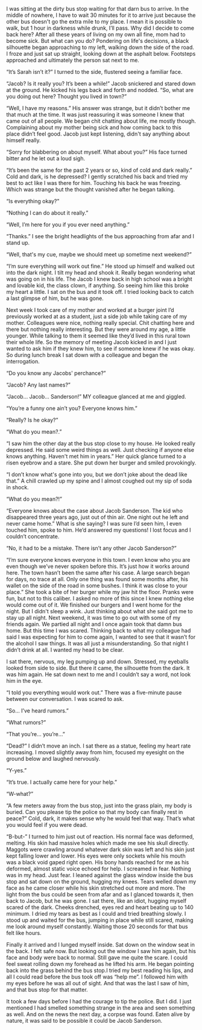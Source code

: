 I was sitting at the dirty bus stop waiting for that darn bus to arrive. In the middle of nowhere, I have to wait 30 minutes for it to arrive just because the other bus doesn't go the extra mile to my place. I mean it is possible to walk, but 1 hour in darkness while drunk, I’ll pass. Why did I decide to come back here? After all these years of living on my own all fine, mom had to become sick. But what can you do? Pondering on life's decisions, a black silhouette began approaching to my left, walking down the side of the road. I froze and just sat up straight, looking down at the asphalt below. Footsteps approached and ultimately the person sat next to me.

“It’s Sarah isn’t it?” I turned to the side, flustered seeing a familiar face.

“Jacob? Is it really you? It’s been a while!” Jacob snickered and stared down at the ground. He kicked his legs back and forth and nodded. “So, what are you doing out here? Thought you lived in town?”

“Well, I have my reasons.” His answer was strange, but it didn’t bother me that much at the time. It was just reassuring it was someone I knew that came out of all people. We began chit chatting about life, me mostly though. Complaining about my mother being sick and how coming back to this place didn’t feel good. Jacob just kept listening, didn't say anything about himself really.

“Sorry for blabbering on about myself. What about you?” His face turned bitter and he let out a loud sigh.

“It’s been the same for the past 2 years or so, kind of cold and dark really.” Cold and dark, is he depressed? I gently scratched his back and tried my best to act like I was there for him. Touching his back he was freezing. Which was strange but the thought vanished after he began talking.

“Is everything okay?”

“Nothing I can do about it really.”

“Well, I’m here for you if you ever need anything.”

“Thanks.” I see the bright headlights of the bus approaching from afar and I stand up.

“Well, that's my cue, maybe we should meet up sometime next weekend?”

“I’m sure everything will work out fine.” He stood up himself and walked out into the dark night. I tilt my head and shook it. Really began wondering what was going on in his life. The Jacob I knew back in high school was a bright and lovable kid, the class clown, if anything. So seeing him like this broke my heart a little. I sat on the bus and it took off. I tried looking back to catch a last glimpse of him, but he was gone.

Next week I took care of my mother and worked at a burger joint I’d previously worked at as a student, just a side job while taking care of my mother. Colleagues were nice, nothing really special. Chit chatting here and there but nothing really interesting. But they were around my age, a little younger. While talking to them it seemed like they’d lived in this rural town their whole life. So the memory of meeting Jacob kicked in and I just wanted to ask him if they knew him, to see if someone knew if he was okay. So during lunch break I sat down with a colleague and began the interrogation.

“Do you know any Jacobs' perchance?”

“Jacob? Any last names?”

“Jacob… Jacob… Sanderson!” MY colleague glanced at me and giggled.

“You’re a funny one ain’t you? Everyone knows him.”

“Really? Is he okay?”

“What do you mean?.”

“I saw him the other day at the bus stop close to my house. He looked really depressed. He said some weird things as well. Just checking if anyone else knows anything. Haven't met him in years.” Her quick glance turned to a risen eyebrow and a stare. She put down her burger and smiled provokingly.

“I don’t know what's gone into you, but we don’t joke about the dead like that.” A chill crawled up my spine and I almost coughed out my sip of soda in shock.

“What do you mean?!”

“Everyone knows about the case about Jacob Sanderson. The kid who disappeared three years ago, just out of thin air. One night out he left and never came home.” What is she saying? I was sure I’d seen him, I even touched him, spoke to him. He’d answered my questions! I lost focus and I couldn’t concentrate.

“No, it had to be a mistake. There isn’t any other Jacob Sanderson?”

“I’m sure everyone knows everyone in this town. I even know who you are even though we’ve never spoken before this. It’s just how it works around here. The town hasn’t been the same after his case. A large search began for days, no trace at all. Only one thing was found some months after, his wallet on the side of the road in some bushes. I think it was close to your place.” She took a bite of her burger while my jaw hit the floor. Pranks were fun, but not to this caliber. I asked no more of this since I knew nothing else would come out of it. We finished our burgers and I went home for the night. But I didn't sleep a wink. Just thinking about what she said got me to stay up all night. Next weekend, it was time to go out with some of my friends again. We partied all night and I once again took that damn bus home. But this time I was scared. Thinking back to what my colleague had said I was expecting for him to come again, I wanted to see that it wasn’t for the alcohol I saw things. It was all just a misunderstanding. So that night I didn’t drink at all. I wanted my head to be clear.

I sat there, nervous, my leg pumping up and down. Stressed, my eyeballs looked from side to side. But there it came, the silhouette from the dark. It was him again. He sat down next to me and I couldn’t say a word, not look him in the eye.

“I told you everything would work out.” There was a five-minute pause between our conversation. I was scared to ask.

“So… I’ve heard rumors.”

“What rumors?”

“That you’re… you’re…”

“Dead?” I didn’t move an inch. I sat there as a statue, feeling my heart rate increasing. I moved slightly away from him, focused my eyesight on the ground below and laughed nervously.

“Y-yes.”

“It’s true. I actually came here for your help.”

“W-what?”

“A few meters away from the bus stop, just into the grass plain, my body is buried. Can you please tip the police so that my body can finally rest in peace?” Cold, dark, it makes sense why he would feel that way. That’s what you would feel if you were dead.

“B-but-” I turned to him just out of reaction. His normal face was deformed, melting. His skin had massive holes which made me see his skull directly. Maggots were crawling around whatever dark skin was left and his skin just kept falling lower and lower. His eyes were only sockets while his mouth was a black void gaped right open. His bony hands reached for me as his deformed, almost static voice echoed for help. I screamed in fear. Nothing was in my head. Just fear. I leaned against the glass window inside the bus stop and sat down on the ground, hugging my knees. Tears welled down my face as he came closer while his skin stretched out more and more. The light from the bus could be seen from afar and as I glanced towards it, then back to Jacob, but he was gone. I sat there, like an idiot, hugging myself scared of the dark. Cheeks drenched, eyes red and heart beating up to 140 minimum. I dried my tears as best as I could and tried breathing slowly. I stood up and waited for the bus, jumping in place while still scared, making me look around myself constantly. Waiting those 20 seconds for that bus felt like hours.

Finally it arrived and I lunged myself inside. Sat down on the window seat in the back. I felt safe now. But looking out the window I saw him again, but his face and body were back to normal. Still gave me quite the scare. I could feel sweat rolling down my forehead as he lifted his arm. He began pointing back into the grass behind the bus stop.I tried my best reading his lips, and all I could read before the bus took off was “help me”. I followed him with my eyes before he was all out of sight. And that was the last I saw of him, and that bus stop for that matter.

It took a few days before I had the courage to tip the police. But I did. I just mentioned I had smelled something strange in the area and seen something as well. And on the news the next day, a corpse was found. Eaten alive by nature, it was said to be possible it could be Jacob Sanderson.